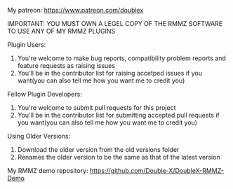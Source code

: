 My patreon: https://www.patreon.com/doublex

IMPORTANT: YOU MUST OWN A LEGEL COPY OF THE RMMZ SOFTWARE TO USE ANY OF MY RMMZ PLUGINS

Plugin Users:
1. You're welcome to make bug reports, compatibility problem reports and feature requests as raising issues
2. You'll be in the contributor list for raising accetped issues if you want(you can also tell me how you want me to credit you)

Fellow Plugin Developers:
1. You're welcome to submit pull requests for this project
2. You'll be in the contributor list for submitting accepted pull requests if you want(you can also tell me how you want me to credit you)

Using Older Versions:
1. Download the older version from the old versions folder
2. Renames the older version to be the same as that of the latest version

My RMMZ demo repository: https://github.com/Double-X/DoubleX-RMMZ-Demo
